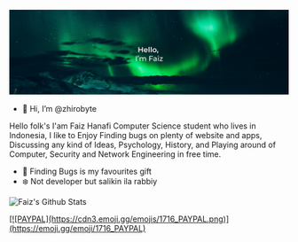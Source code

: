 
![Banner](https://github.com/zhirobyte/zhirobyte/blob/main/bg.png)

- 👋 Hi, I’m @zhirobyte

<!---
zhirobyte/zhirobyte is a ✨ special ✨ repository because its `README.md` (this file) appears on your GitHub profile.
You can click the Preview link to take a look at your changes.
--->

Hello folk's
I'am Faiz Hanafi Computer Science student who lives in Indonesia, I like to Enjoy Finding bugs on plenty of website and apps, Discussing any kind of Ideas, Psychology, History, and Playing around of Computer, Security and Network Engineering in free time.

-  🐞 Finding Bugs is my favourites gift
-  ❄️ Not developer but salikin ila rabbiy 

![Faiz's Github Stats](https://github-readme-stats.vercel.app/api?username=zhirobyte&show_icons=true&title_color=39D353&icon_color=39D353&text_color=C9D1D9&bg_color=0D1117)
<p align="left"><a href="https://paypal.me/zhirone?country.x=ID&locale.x=en_US">[![PAYPAL](https://cdn3.emoji.gg/emojis/1716_PAYPAL.png)](https://emoji.gg/emoji/1716_PAYPAL)</a></p>
